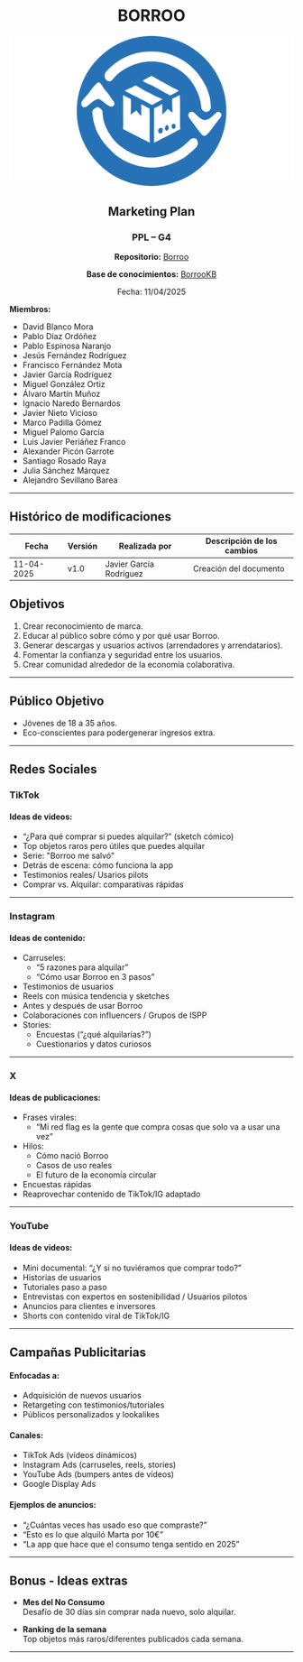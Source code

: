 <div align=center>

# BORROO

![](../imagenes/borrooLogo.png)

## Marketing Plan

### PPL – G4

**Repositorio:** [Borroo](https://github.com/ISPP-2425-G4/borroo)

**Base de conocimientos:** [BorrooKB](https://borrookb.netlify.app/)

Fecha: 11/04/2025

</div>

**Miembros:**

- David Blanco Mora
- Pablo Díaz Ordóñez
- Pablo Espinosa Naranjo
- Jesús Fernández Rodríguez
- Francisco Fernández Mota
- Javier García Rodríguez
- Miguel González Ortiz
- Álvaro Martín Muñoz
- Ignacio Naredo Bernardos
- Javier Nieto Vicioso
- Marco Padilla Gómez
- Miguel Palomo García
- Luis Javier Periáñez Franco
- Alexander Picón Garrote
- Santiago Rosado Raya
- Julia Sánchez Márquez
- Alejandro Sevillano Barea

---

## **Histórico de modificaciones**

| Fecha      | Versión | Realizada por           | Descripción de los cambios |
| ---------- | ------- | ----------------------- | -------------------------- |
| 11-04-2025 | v1.0    | Javier García Rodríguez | Creación del documento     |



## Objetivos
1. Crear reconocimiento de marca.
2. Educar al público sobre cómo y por qué usar Borroo.
3. Generar descargas y usuarios activos (arrendadores y arrendatarios).
4. Fomentar la confianza y seguridad entre los usuarios.
5. Crear comunidad alrededor de la economía colaborativa.

---

## Público Objetivo
- Jóvenes de 18 a 35 años.
- Eco-conscientes para podergenerar ingresos extra.

---

## Redes Sociales

### TikTok

#### Ideas de videos:
- “¿Para qué comprar si puedes alquilar?” (sketch cómico)
- Top objetos raros pero útiles que puedes alquilar
- Serie: "Borroo me salvó"
- Detrás de escena: cómo funciona la app
- Testimonios reales/ Usarios pilots
- Comprar vs. Alquilar: comparativas rápidas


---

### Instagram

#### Ideas de contenido:
- Carruseles: 
  - “5 razones para alquilar”
  - “Cómo usar Borroo en 3 pasos”
- Testimonios de usuarios
- Reels con música tendencia y sketches
- Antes y después de usar Borroo
- Colaboraciones con influencers / Grupos de ISPP
- Stories:
  - Encuestas (“¿qué alquilarías?”)
  - Cuestionarios y datos curiosos

---

### X

#### Ideas de publicaciones:
- Frases virales:
  - “Mi red flag es la gente que compra cosas que solo va a usar una vez”
- Hilos:
  - Cómo nació Borroo
  - Casos de uso reales
  - El futuro de la economía circular
- Encuestas rápidas
- Reaprovechar contenido de TikTok/IG adaptado

---

### YouTube

#### Ideas de videos:
- Mini documental: “¿Y si no tuviéramos que comprar todo?”
- Historias de usuarios
- Tutoriales paso a paso
- Entrevistas con expertos en sostenibilidad / Usuarios pilotos
- Anuncios para clientes e inversores
- Shorts con contenido viral de TikTok/IG

---

## Campañas Publicitarias

#### Enfocadas a:
- Adquisición de nuevos usuarios
- Retargeting con testimonios/tutoriales
- Públicos personalizados y lookalikes

#### Canales:
- TikTok Ads (vídeos dinámicos)
- Instagram Ads (carruseles, reels, stories)
- YouTube Ads (bumpers antes de vídeos)
- Google Display Ads

#### Ejemplos de anuncios:
- “¿Cuántas veces has usado eso que compraste?”
- “Esto es lo que alquiló Marta por 10€”
- “La app que hace que el consumo tenga sentido en 2025”

---

## Bonus - Ideas extras

- **Mes del No Consumo**  
  Desafío de 30 días sin comprar nada nuevo, solo alquilar.

- **Ranking de la semana**  
  Top objetos más raros/diferentes publicados cada semana.

---

